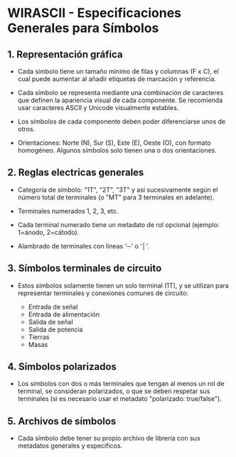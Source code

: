 # WIRASCII - Especificaciones Generales para Símbolos

## 1. Representación gráfica

- Cada símbolo tiene un tamaño mínimo de filas y columnas (F x C), el cual puede aumentar al añadir etiquetas de marcación y referencia.

- Cada símbolo se representa mediante una combinación de caracteres que definen la apariencia visual de cada componente. Se recomienda usar caracteres ASCII y Unicode visualmente estables.

- Los símbolos de cada componente deben poder diferenciarse unos de otros.

- Orientaciones: Norte (N), Sur (S), Este (E), Oeste (O), con formato homogéneo. Algunos símbolos solo tienen una o dos orientaciones. 

## 2. Reglas electricas generales

- Categoría de símbolo: "1T", "2T", "3T" y así sucesivamente según el número total de terminales (o "MT" para 3 terminales en adelante).

- Terminales numerados 1, 2, 3, etc.

- Cada terminal numerado tiene un metadato de rol opcional (ejemplo: 1=ánodo, 2=cátodo).

- Alambrado de terminales con líneas '─' o '│'.

## 3. Símbolos terminales de circuito

- Estos símbolos solamente tienen un solo terminal (1T), y se utilizan para representar terminales y conexiones comunes de circuito:

	- Entrada de señal
	- Entrada de alimentación
	- Salida de señal
	- Salida de potencia
	- Tierras
	- Masas

## 4. Símbolos polarizados

- Los símbolos con dos o más terminales que tengan al menos un rol de terminal, se consideran polarizados, o que se deben respetar sus terminales (si es necesario usar el metadato "polarizado: true/false").

## 5. Archivos de símbolos

- Cada símbolo debe tener su propio archivo de librería con sus metadatos generales y específicos.
